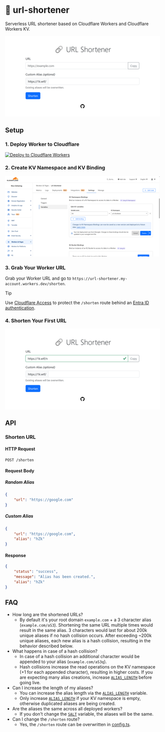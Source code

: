 # 🔗 url-shortener

Serverless URL shortener based on Cloudflare Workers and Cloudflare Workers KV.

![url-shortener](/images/header.png "url-shortener")

## Setup

### 1. Deploy Worker to Cloudflare

[![Deploy to Cloudflare Workers](https://deploy.workers.cloudflare.com/button)](https://deploy.workers.cloudflare.com/?url=https://github.com/L480/url-shortener)

### 2. Create KV Namespace and KV Binding

![Create KV Binding](/images/kv-binding.png "Create KV Binding")

### 3. Grab Your Worker URL

Grab your Worker URL and go to `https://url-shortener.my-account.workers.dev/shorten`.

> [!TIP]
> Use [Cloudflare Access](https://developers.cloudflare.com/cloudflare-one/applications/configure-apps/self-hosted-apps/) to protect the `/shorten` route behind an [Entra ID authentication](https://learn.microsoft.com/en-us/entra/identity/enterprise-apps/cloudflare-integration).

### 4. Shorten Your First URL

![Shorten Your First URL](/images/shorten-url.png "Shorten Your First URL")

## API

### Shorten URL

#### HTTP Request

```http
POST /shorten
```

#### Request Body

##### Random Alias

```json
{
    "url": "https://google.com"
}
```

##### Custom Alias

```json
{
    "url": "https://google.com",
    "alias": "hZk"
}
```

#### Response

```json
{
    "status": "success",
    "message": "Alias has been created.",
    "alias": "hZk"
}
```

## FAQ

- How long are the shortened URLs?
    - By default it's your root domain `example.com` + a 3 character alias (`example.com/aS3`). Shortening the same URL multiple times would result in the same alias. 3 characters would last for about 200k unique aliases if no hash collision occurs. After exceeding ~200k unique aliases, each new alias is a hash collision, resulting in the behavior described below.
- What happens in case of a hash collision?
    - In case of a hash collision an additional character would be appended to your alias (`example.com/aS3q`).
    - Hash collisions increase the read operations on the KV namespace (+1 for each appended character), resulting in higher costs. If you are expecting many alias creations, increase [`ALIAS_LENGTH`](wrangler.toml#L14) before going live.
- Can I increase the length of my aliases?
    - You can increase the alias length via the [`ALIAS_LENGTH`](wrangler.toml#L14) variable.
    - Only increase [`ALIAS_LENGTH`](wrangler.toml#L14) if your KV namespace is empty, otherwise duplicated aliases are being created.
- Are the aliases the same across all deployed workers?
    - If you don't change the [`SALT`](wrangler.toml#L15) variable, the aliases will be the same.
- Can I change the `/shorten` route?
    - Yes, the `/shorten` route can be overwritten in [config.ts](src/config.ts#L2).